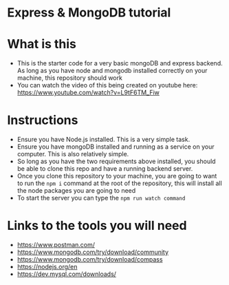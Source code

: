 # Express & MongoDB tutorial

# What is this
- This is the starter code for a very basic mongoDB and express backend. As long as you have node and mongodb installed correctly on your machine, this repository should work
- You can watch the video of this being created on youtube here: https://www.youtube.com/watch?v=L9tF6TM_Fiw

# Instructions
- Ensure you have Node.js installed. This is a very simple task.
- Ensure you have mongoDB installed and running as a service on your computer. This is also relatively simple.
- So long as you have the two requirements above installed, you should be able to clone this repo and have a running backend server.
- Once you clone this repository to your machine, you are going to want to run the `npm i` command at the root of the repository, this will install all the node packages you are going to need
- To start the server you can type the `npm run watch command`

# Links to the tools you will need
- https://www.postman.com/
- https://www.mongodb.com/try/download/community
- https://www.mongodb.com/try/download/compass
- https://nodejs.org/en
- https://dev.mysql.com/downloads/
